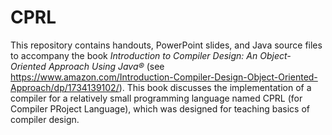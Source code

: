 # CPRL
This repository contains handouts, PowerPoint slides, and Java source files to accompany the book *Introduction to Compiler Design: An Object-Oriented Approach Using Java&reg;* (see <a href="https://www.amazon.com/Introduction-Compiler-Design-Object-Oriented-Approach/dp/1734139102/">https://www.amazon.com/Introduction-Compiler-Design-Object-Oriented-Approach/dp/1734139102/</a>).  This book discusses the implementation of a compiler for a relatively small programming language named CPRL (for Compiler PRoject Language), which was designed for teaching basics of compiler design.
